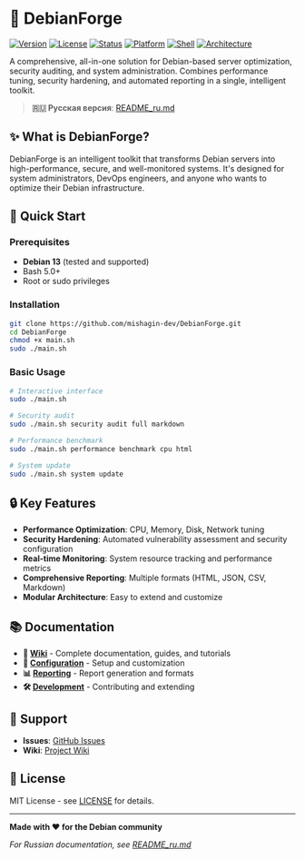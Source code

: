# 🔧 DebianForge

[![Version](https://img.shields.io/badge/version-0.9.8_alpha-orange.svg)](https://github.com/mishagin-dev/DebianForge)
[![License](https://img.shields.io/badge/license-MIT-green.svg)](LICENSE)
[![Status](https://img.shields.io/badge/status-active%20development-brightgreen.svg)](https://github.com/mishagin-dev/DebianForge)
[![Platform](https://img.shields.io/badge/platform-Debian%2013-orange.svg)](https://www.debian.org/)
[![Shell](https://img.shields.io/badge/shell-Bash%205.0+-lightgrey.svg)](https://www.gnu.org/software/bash/)
[![Architecture](https://img.shields.io/badge/architecture-modular-blue.svg)](https://github.com/mishagin-dev/DebianForge)

A comprehensive, all-in-one solution for Debian-based server optimization, security auditing, and system administration. Combines performance tuning, security hardening, and automated reporting in a single, intelligent toolkit.

> **🇷🇺 Русская версия**: [README_ru.md](README_ru.md)

## ✨ What is DebianForge?

DebianForge is an intelligent toolkit that transforms Debian servers into high-performance, secure, and well-monitored systems. It's designed for system administrators, DevOps engineers, and anyone who wants to optimize their Debian infrastructure.

## 🚀 Quick Start

### Prerequisites
- **Debian 13** (tested and supported)
- Bash 5.0+
- Root or sudo privileges

### Installation
```bash
git clone https://github.com/mishagin-dev/DebianForge.git
cd DebianForge
chmod +x main.sh
sudo ./main.sh
```

### Basic Usage
```bash
# Interactive interface
sudo ./main.sh

# Security audit
sudo ./main.sh security audit full markdown

# Performance benchmark
sudo ./main.sh performance benchmark cpu html

# System update
sudo ./main.sh system update
```

## 🔒 Key Features

- **Performance Optimization**: CPU, Memory, Disk, Network tuning
- **Security Hardening**: Automated vulnerability assessment and security configuration
- **Real-time Monitoring**: System resource tracking and performance metrics
- **Comprehensive Reporting**: Multiple formats (HTML, JSON, CSV, Markdown)
- **Modular Architecture**: Easy to extend and customize

## 📚 Documentation

- **📖 [Wiki](https://github.com/mishagin-dev/DebianForge/wiki/English)** - Complete documentation, guides, and tutorials
- **🔧 [Configuration](https://github.com/mishagin-dev/DebianForge/wiki/English#-configuration)** - Setup and customization
- **📊 [Reporting](https://github.com/mishagin-dev/DebianForge/wiki/English#-reporting)** - Report generation and formats
- **🛠️ [Development](https://github.com/mishagin-dev/DebianForge/wiki/English#%EF%B8%8F-development)** - Contributing and extending

## 🤝 Support

- **Issues**: [GitHub Issues](https://github.com/mishagin-dev/DebianForge/issues)
- **Wiki**: [Project Wiki](https://github.com/mishagin-dev/DebianForge/wiki/English)

## 📄 License

MIT License - see [LICENSE](LICENSE) for details.

---

**Made with ❤️ for the Debian community**

*For Russian documentation, see [README_ru.md](README_ru.md)*
